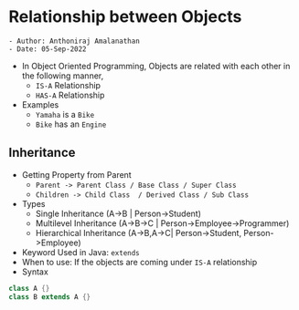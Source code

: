 # Relationship between Objects
    - Author: Anthoniraj Amalanathan
    - Date: 05-Sep-2022
- In Object Oriented Programming, Objects are related with each other in the following manner,
    - `IS-A` Relationship
    - `HAS-A` Relationship
- Examples
    - `Yamaha` is a `Bike`
    - `Bike` has an `Engine`

## Inheritance 
- Getting Property from Parent
    - `Parent -> Parent Class / Base Class / Super Class`
    - `Children -> Child Class  / Derived Class / Sub Class`
- Types
    - Single Inheritance (A->B | Person->Student)
    - Multilevel Inheritance (A->B->C | Person->Employee->Programmer)
    - Hierarchical Inheritance (A->B,A->C| Person->Student, Person->Employee) 
- Keyword Used in Java: `extends`
- When to use: If the objects are coming under `IS-A` relationship
- Syntax 
```java
class A {}
class B extends A {}
```